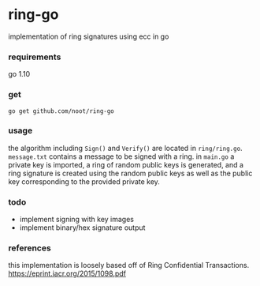 # ring-go
implementation of ring signatures using ecc in go

### requirements
go 1.10

### get
`go get github.com/noot/ring-go`

### usage
the algorithm including `Sign()` and `Verify()` are located in `ring/ring.go`.
`message.txt` contains a message to be signed with a ring.
in `main.go` a private key is imported, a ring of random public keys is generated, and a ring signature is created using the random public keys as well as the public key corresponding to the provided private key.

### todo
* implement signing with key images
* implement binary/hex signature output

### references
this implementation is loosely based off of Ring Confidential Transactions. https://eprint.iacr.org/2015/1098.pdf
